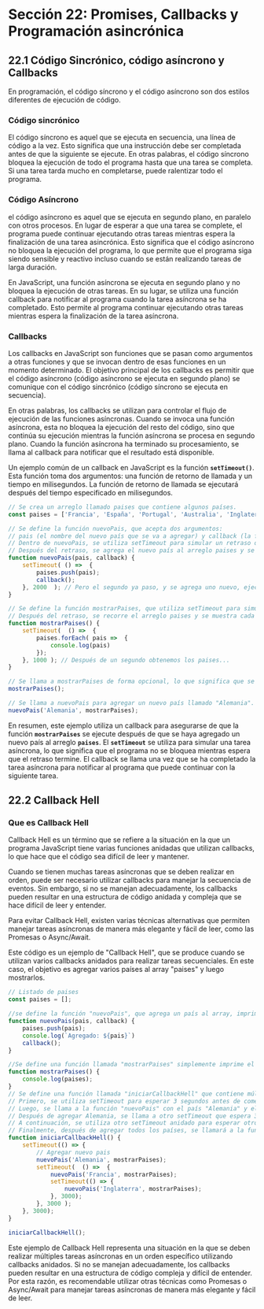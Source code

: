 # Sección 22: **Promises, Callbacks y Programación asincrónica**

## 22.1 Código Sincrónico, código asíncrono y Callbacks

En programación, el código síncrono y el código asíncrono son dos estilos diferentes de ejecución de código.

### Código sincrónico

El código síncrono es aquel que se ejecuta en secuencia, una línea de código a la vez. Esto significa que una instrucción debe ser completada antes de que la siguiente se ejecute. En otras palabras, el código síncrono bloquea la ejecución de todo el programa hasta que una tarea se completa. Si una tarea tarda mucho en completarse, puede ralentizar todo el programa.

### Código Asíncrono

el código asíncrono es aquel que se ejecuta en segundo plano, en paralelo con otros procesos. En lugar de esperar a que una tarea se complete, el programa puede continuar ejecutando otras tareas mientras espera la finalización de una tarea asincrónica. Esto significa que el código asíncrono no bloquea la ejecución del programa, lo que permite que el programa siga siendo sensible y reactivo incluso cuando se están realizando tareas de larga duración.

En JavaScript, una función asíncrona se ejecuta en segundo plano y no bloquea la ejecución de otras tareas. En su lugar, se utiliza una función callback para notificar al programa cuando la tarea asíncrona se ha completado. Esto permite al programa continuar ejecutando otras tareas mientras espera la finalización de la tarea asíncrona.

### Callbacks

Los callbacks en JavaScript son funciones que se pasan como argumentos a otras funciones y que se invocan dentro de esas funciones en un momento determinado. El objetivo principal de los callbacks es permitir que el código asíncrono (código asíncrono se ejecuta en segundo plano) se comunique con el código sincrónico (código síncrono se ejecuta en secuencia).

En otras palabras, los callbacks se utilizan para controlar el flujo de ejecución de las funciones asíncronas. Cuando se invoca una función asíncrona, esta no bloquea la ejecución del resto del código, sino que continúa su ejecución mientras la función asíncrona se procesa en segundo plano. Cuando la función asíncrona ha terminado su procesamiento, se llama al callback para notificar que el resultado está disponible.

Un ejemplo común de un callback en JavaScript es la función **`setTimeout()`**. Esta función toma dos argumentos: una función de retorno de llamada y un tiempo en milisegundos. La función de retorno de llamada se ejecutará después del tiempo especificado en milisegundos.

```jsx
// Se crea un arreglo llamado paises que contiene algunos países.
const paises = ['Francia', 'España', 'Portugal', 'Australia', 'Inglaterra', 'Irlanda'];

// Se define la función nuevoPais, que acepta dos argumentos: 
// pais (el nombre del nuevo país que se va a agregar) y callback (la función que se va a llamar una vez que se haya agregado el nuevo país). 
// Dentro de nuevoPais, se utiliza setTimeout para simular un retraso de 2 segundos.
// Después del retraso, se agrega el nuevo país al arreglo paises y se llama al callback que se pasó como argumento.
function nuevoPais(pais, callback) {
    setTimeout( () =>  {
        paises.push(pais);
        callback();
    }, 2000  ); // Pero el segundo ya paso, y se agrega uno nuevo, ejecutamos el callback para que se vuelva a llamar la función
}

// Se define la función mostrarPaises, que utiliza setTimeout para simular un retraso de 1 segundo.
// Después del retraso, se recorre el arreglo paises y se muestra cada país por consola.
function mostrarPaises() {
    setTimeout(  () =>  {
        paises.forEach( pais =>  {
            console.log(pais)
        });
    }, 1000 ); // Después de un segundo obtenemos los paises...
}

// Se llama a mostrarPaises de forma opcional, lo que significa que se mostrarán los países actuales en el arreglo paises.
mostrarPaises();

// Se llama a nuevoPais para agregar un nuevo país llamado "Alemania". Se pasa mostrarPaises como argumento, lo que significa que se llamará a mostrarPaises (es el callback) una vez que se haya agregado el nuevo país.
nuevoPais('Alemania', mostrarPaises);
```

En resumen, este ejemplo utiliza un callback para asegurarse de que la función **`mostrarPaises`**  se ejecute después de que se haya agregado un nuevo país al arreglo **`paises`**. El **`setTimeout`**  se utiliza para simular una tarea asíncrona, lo que significa que el programa no se bloquea mientras espera que el retraso termine. El callback se llama una vez que se ha completado la tarea asíncrona para notificar al programa que puede continuar con la siguiente tarea.

## 22.2 Callback Hell

### Que es Callback Hell

Callback Hell es un término que se refiere a la situación en la que un programa JavaScript tiene varias funciones anidadas que utilizan callbacks, lo que hace que el código sea difícil de leer y mantener.

Cuando se tienen muchas tareas asíncronas que se deben realizar en orden, puede ser necesario utilizar callbacks para manejar la secuencia de eventos. Sin embargo, si no se manejan adecuadamente, los callbacks pueden resultar en una estructura de código anidada y compleja que se hace difícil de leer y entender.

Para evitar Callback Hell, existen varias técnicas alternativas que permiten manejar tareas asíncronas de manera más elegante y fácil de leer, como las Promesas o Async/Await.

Este código es un ejemplo de "Callback Hell", que se produce cuando se utilizan varios callbacks anidados para realizar tareas secuenciales. En este caso, el objetivo es agregar varios países al array "paises" y luego mostrarlos.

```jsx
// Listado de paises
const paises = [];

//se define la función "nuevoPais", que agrega un país al array, imprime un mensaje en la consola y llama al callback proporcionado.
function nuevoPais(pais, callback) {
    paises.push(pais);
    console.log(`Agregado: ${pais}`)
    callback();
}

//Se define una función llamada "mostrarPaises" simplemente imprime el contenido del array "paises" en la consola.
function mostrarPaises() {
    console.log(paises);
}
// Se define una función llamada "iniciarCallbackHell" que contiene múltiples funciones anidadas que utilizan callbacks para realizar tareas asíncronas. Esta función es la que representa el Callback Hell.
// Primero, se utiliza setTimeout para esperar 3 segundos antes de comenzar el proceso. 
// Luego, se llama a la función "nuevoPais" con el país "Alemania" y el callback "mostrarPaises".
// Después de agregar Alemania, se llama a otro setTimeout que espera 3 segundos antes de agregar Francia utilizando "nuevoPais" y "mostrarPaises" como callbacks
// A continuación, se utiliza otro setTimeout anidado para esperar otros 3 segundos antes de agregar Inglaterra.
// Finalmente, después de agregar todos los países, se llamará a la función "mostrarPaises" para imprimir el array completo en la consola.
function iniciarCallbackHell() {
    setTimeout(() => {
        // Agregar nuevo pais
        nuevoPais('Alemania', mostrarPaises); 
        setTimeout(  () =>  {
            nuevoPais('Francia', mostrarPaises);
            setTimeout(() => { 
                nuevoPais('Inglaterra', mostrarPaises);
            }, 3000);
        }, 3000 );
    }, 3000);
}

iniciarCallbackHell();
```

Este ejemplo de Callback Hell representa una situación en la que se deben realizar múltiples tareas asíncronas en un orden específico utilizando callbacks anidados. Si no se manejan adecuadamente, los callbacks pueden resultar en una estructura de código compleja y difícil de entender. Por esta razón, es recomendable utilizar otras técnicas como Promesas o Async/Await para manejar tareas asíncronas de manera más elegante y fácil de leer.